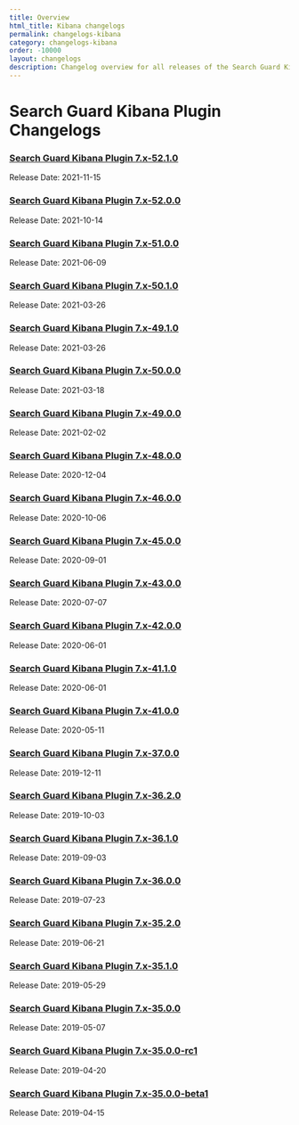 ```yaml
---
title: Overview
html_title: Kibana changelogs
permalink: changelogs-kibana
category: changelogs-kibana
order: -10000
layout: changelogs
description: Changelog overview for all releases of the Search Guard Kibana Plugin that adds access control and session management.
---
```


<!---
Copyright 2020 floragunn GmbH
-->

# Search Guard Kibana Plugin Changelogs

### [Search Guard Kibana Plugin 7.x-52.1.0](changelog_kibana_7_x_52_1_0.md)

Release Date: 2021-11-15

### [Search Guard Kibana Plugin 7.x-52.0.0](changelog_kibana_7_x_52_0_0.md)

Release Date: 2021-10-14

### [Search Guard Kibana Plugin 7.x-51.0.0](changelog_kibana_7_x_51_0_0.md)

Release Date: 2021-06-09

### [Search Guard Kibana Plugin 7.x-50.1.0](changelog_kibana_7_x_50_1_0.md)

Release Date: 2021-03-26

### [Search Guard Kibana Plugin 7.x-49.1.0](changelog_kibana_7_x_49_1_0.md)

Release Date: 2021-03-26

### [Search Guard Kibana Plugin 7.x-50.0.0](changelog_kibana_7_x_50_0_0.md)

Release Date: 2021-03-18

### [Search Guard Kibana Plugin 7.x-49.0.0](changelog_kibana_7_x_49_0_0.md)

Release Date: 2021-02-02

### [Search Guard Kibana Plugin 7.x-48.0.0](changelog_kibana_7_x_48_0_0.md)

Release Date: 2020-12-04

### [Search Guard Kibana Plugin 7.x-46.0.0](changelog_kibana_7_x_46_0_0.md)

Release Date: 2020-10-06

### [Search Guard Kibana Plugin 7.x-45.0.0](changelog_kibana_7_x_45_0_0.md)

Release Date: 2020-09-01

### [Search Guard Kibana Plugin 7.x-43.0.0](changelog_kibana_7_x_43_0_0.md)

Release Date: 2020-07-07

### [Search Guard Kibana Plugin 7.x-42.0.0](changelog_kibana_7_x_42_0_0.md)

Release Date: 2020-06-01

### [Search Guard Kibana Plugin 7.x-41.1.0](changelog_kibana_7_x_41_1_0.md)

Release Date: 2020-06-01

### [Search Guard Kibana Plugin 7.x-41.0.0](changelog_kibana_7_x_41_0_0.md)

Release Date: 2020-05-11

### [Search Guard Kibana Plugin 7.x-37.0.0](changelog_kibana_7_x_37_0_0.md)

Release Date: 2019-12-11

### [Search Guard Kibana Plugin 7.x-36.2.0](changelog_kibana_7_x_36_2_0.md)

Release Date: 2019-10-03

### [Search Guard Kibana Plugin 7.x-36.1.0](changelog_kibana_7_x_36_1_0.md)

Release Date: 2019-09-03

### [Search Guard Kibana Plugin 7.x-36.0.0](changelog_kibana_7_x_36_0_0.md)

Release Date: 2019-07-23

### [Search Guard Kibana Plugin 7.x-35.2.0](changelog_kibana_7_x_35_2_0.md)

Release Date: 2019-06-21

### [Search Guard Kibana Plugin 7.x-35.1.0](changelog_kibana_7_x_35_1_0.md)

Release Date: 2019-05-29


### [Search Guard Kibana Plugin 7.x-35.0.0](changelog_kibana_7_x_35_0_0.md)

Release Date: 2019-05-07

### [Search Guard Kibana Plugin 7.x-35.0.0-rc1](changelog_kibana_7_x_35_0_0_rc1.md)

Release Date: 2019-04-20

### [Search Guard Kibana Plugin 7.x-35.0.0-beta1](changelog_kibana_7_x_35_0_0_beta1.md)

Release Date: 2019-04-15

